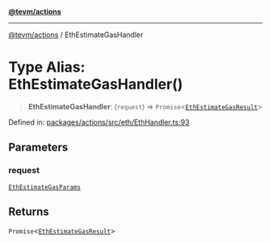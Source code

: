 [**@tevm/actions**](../README.md)

***

[@tevm/actions](../globals.md) / EthEstimateGasHandler

# Type Alias: EthEstimateGasHandler()

> **EthEstimateGasHandler**: (`request`) => `Promise`\<[`EthEstimateGasResult`](EthEstimateGasResult.md)\>

Defined in: [packages/actions/src/eth/EthHandler.ts:93](https://github.com/evmts/tevm-monorepo/blob/main/packages/actions/src/eth/EthHandler.ts#L93)

## Parameters

### request

[`EthEstimateGasParams`](EthEstimateGasParams.md)

## Returns

`Promise`\<[`EthEstimateGasResult`](EthEstimateGasResult.md)\>
